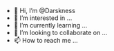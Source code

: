 - 👋 Hi, I’m @Darskness
- 👀 I’m interested in ...
- 🌱 I’m currently learning ...
- 💞️ I’m looking to collaborate on ...
- 📫 How to reach me ...

<!---
Darskness/Darskness is a ✨ special ✨ repository because its `README.md` (this file) appears on your GitHub profile.
You can click the Preview link to take a look at your changes.
--->
